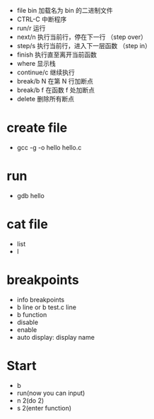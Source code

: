 - file bin   加载名为 bin 的二进制文件
- CTRL-C     中断程序
- run/r      运行
- next/n     执行当前行，停在下一行 （step over）
- step/s     执行当前行，进入下一层函数 （step in）
- finish     执行直至离开当前函数
- where      显示栈
- continue/c 继续执行
- break/b N  在第 N 行加断点
- break/b f  在函数 f 处加断点
- delete     删除所有断点
# create file 

- gcc -g -o hello hello.c

# run

- gdb hello

# cat file

- list
- l

# breakpoints

- info breakpoints
- b line or b test.c line
- b function
- disable
- enable
- auto display: display name

# Start

- b
- run(now you can input)
- n 2(do 2)
- s 2(enter function)
